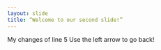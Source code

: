 ```yaml
---
layout: slide
title: “Welcome to our second slide!”
---
```

My changes of line 5
Use the left arrow to go back!
